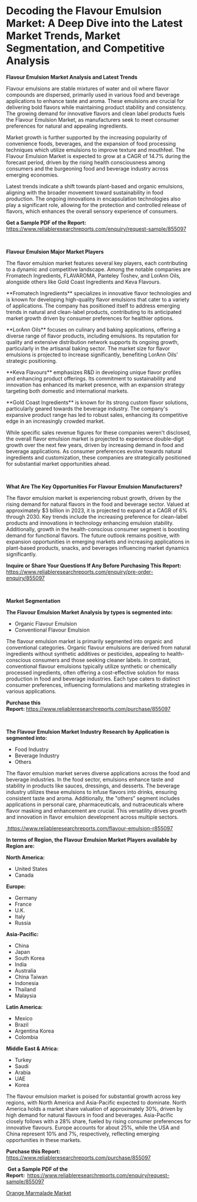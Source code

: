<p><h1>Decoding the Flavour Emulsion Market: A Deep Dive into the Latest Market Trends, Market Segmentation, and Competitive Analysis</h1></p><p><strong>Flavour Emulsion Market Analysis and Latest Trends</strong></p>
<p><p>Flavour emulsions are stable mixtures of water and oil where flavor compounds are dispersed, primarily used in various food and beverage applications to enhance taste and aroma. These emulsions are crucial for delivering bold flavors while maintaining product stability and consistency. The growing demand for innovative flavors and clean label products fuels the Flavour Emulsion Market, as manufacturers seek to meet consumer preferences for natural and appealing ingredients. </p><p>Market growth is further supported by the increasing popularity of convenience foods, beverages, and the expansion of food processing techniques which utilize emulsions to improve texture and mouthfeel. The Flavour Emulsion Market is expected to grow at a CAGR of 14.7% during the forecast period, driven by the rising health consciousness among consumers and the burgeoning food and beverage industry across emerging economies. </p><p>Latest trends indicate a shift towards plant-based and organic emulsions, aligning with the broader movement toward sustainability in food production. The ongoing innovations in encapsulation technologies also play a significant role, allowing for the protection and controlled release of flavors, which enhances the overall sensory experience of consumers.</p></p>
<p><strong>Get a Sample PDF of the Report:&nbsp;</strong> <a href="https://www.reliableresearchreports.com/enquiry/request-sample/855097?utm_campaign=2333&utm_medium=2&utm_source=Github&utm_content=ia&utm_term=14022025&utm_id=flavour-emulsion">https://www.reliableresearchreports.com/enquiry/request-sample/855097</a></p>
<p>&nbsp;</p>
<p><strong>Flavour Emulsion Major Market Players</strong></p>
<p><p>The flavor emulsion market features several key players, each contributing to a dynamic and competitive landscape. Among the notable companies are Fromatech Ingredients, FLAVAROMA, Panteley Toshev, and LorAnn Oils, alongside others like Gold Coast Ingredients and Keva Flavours.</p><p>**Fromatech Ingredients** specializes in innovative flavor technologies and is known for developing high-quality flavor emulsions that cater to a variety of applications. The company has positioned itself to address emerging trends in natural and clean-label products, contributing to its anticipated market growth driven by consumer preferences for healthier options.</p><p>**LorAnn Oils** focuses on culinary and baking applications, offering a diverse range of flavor products, including emulsions. Its reputation for quality and extensive distribution network supports its ongoing growth, particularly in the artisanal baking sector. The market size for flavor emulsions is projected to increase significantly, benefiting LorAnn Oils' strategic positioning.</p><p>**Keva Flavours** emphasizes R&D in developing unique flavor profiles and enhancing product offerings. Its commitment to sustainability and innovation has enhanced its market presence, with an expansion strategy targeting both domestic and international markets. </p><p>**Gold Coast Ingredients** is known for its strong custom flavor solutions, particularly geared towards the beverage industry. The company's expansive product range has led to robust sales, enhancing its competitive edge in an increasingly crowded market.</p><p>While specific sales revenue figures for these companies weren't disclosed, the overall flavor emulsion market is projected to experience double-digit growth over the next few years, driven by increasing demand in food and beverage applications. As consumer preferences evolve towards natural ingredients and customization, these companies are strategically positioned for substantial market opportunities ahead.</p></p>
<p>&nbsp;</p>
<p><strong>What Are The Key Opportunities For Flavour Emulsion Manufacturers?</strong></p>
<p><p>The flavor emulsion market is experiencing robust growth, driven by the rising demand for natural flavors in the food and beverage sector. Valued at approximately $3 billion in 2023, it is projected to expand at a CAGR of 6% through 2030. Key trends include the increasing preference for clean-label products and innovations in technology enhancing emulsion stability. Additionally, growth in the health-conscious consumer segment is boosting demand for functional flavors. The future outlook remains positive, with expansion opportunities in emerging markets and increasing applications in plant-based products, snacks, and beverages influencing market dynamics significantly.</p></p>
<p><strong>Inquire or Share Your Questions If Any Before Purchasing This Report:</strong> <a href="https://www.reliableresearchreports.com/enquiry/pre-order-enquiry/855097?utm_campaign=2333&utm_medium=2&utm_source=Github&utm_content=ia&utm_term=14022025&utm_id=flavour-emulsion">https://www.reliableresearchreports.com/enquiry/pre-order-enquiry/855097</a></p>
<p>&nbsp;</p>
<p><strong>Market Segmentation</strong></p>
<p><strong>The Flavour Emulsion Market Analysis by types is segmented into:</strong></p>
<p><ul><li>Organic Flavour Emulsion</li><li>Conventional Flavour Emulsion</li></ul></p>
<p><p>The flavour emulsion market is primarily segmented into organic and conventional categories. Organic flavour emulsions are derived from natural ingredients without synthetic additives or pesticides, appealing to health-conscious consumers and those seeking cleaner labels. In contrast, conventional flavour emulsions typically utilize synthetic or chemically processed ingredients, often offering a cost-effective solution for mass production in food and beverage industries. Each type caters to distinct consumer preferences, influencing formulations and marketing strategies in various applications.</p></p>
<p><strong>Purchase this Report:&nbsp;</strong><a href="https://www.reliableresearchreports.com/purchase/855097?utm_campaign=2333&utm_medium=2&utm_source=Github&utm_content=ia&utm_term=14022025&utm_id=flavour-emulsion">https://www.reliableresearchreports.com/purchase/855097</a></p>
<p>&nbsp;</p>
<p><strong>The Flavour Emulsion Market Industry Research by Application is segmented into:</strong></p>
<p><ul><li>Food Industry</li><li>Beverage Industry</li><li>Others</li></ul></p>
<p><p>The flavor emulsion market serves diverse applications across the food and beverage industries. In the food sector, emulsions enhance taste and stability in products like sauces, dressings, and desserts. The beverage industry utilizes these emulsions to infuse flavors into drinks, ensuring consistent taste and aroma. Additionally, the "others" segment includes applications in personal care, pharmaceuticals, and nutraceuticals where flavor masking and enhancement are crucial. This versatility drives growth and innovation in flavor emulsion development across multiple sectors.</p></p>
<p><a href="https://www.reliableresearchreports.com/flavour-emulsion-r855097?utm_campaign=2333&utm_medium=2&utm_source=Github&utm_content=ia&utm_term=14022025&utm_id=flavour-emulsion">&nbsp;https://www.reliableresearchreports.com/flavour-emulsion-r855097</a></p>
<p><strong>In terms of Region, the Flavour Emulsion Market Players available by Region are:</strong></p>
<p>
    <p> <strong> North America: </strong>
        <ul>
            <li>United States</li>
            <li>Canada</li>
        </ul>
        </p> 
    <p> <strong> Europe: </strong>
        <ul>
            <li>Germany</li>
            <li>France</li>
            <li>U.K.</li>
            <li>Italy</li>
            <li>Russia</li>
        </ul>
        </p> 
    <p> <strong> Asia-Pacific: </strong>
        <ul>
            <li>China</li>
            <li>Japan</li>
            <li>South Korea</li>
            <li>India</li>
            <li>Australia</li>
            <li>China Taiwan</li>
            <li>Indonesia</li>
            <li>Thailand</li>
            <li>Malaysia</li>
        </ul>
        </p> 
    <p> <strong> Latin America: </strong>
        <ul>
            <li>Mexico</li>
            <li>Brazil</li>
            <li>Argentina Korea</li>
            <li>Colombia</li>
        </ul>
        </p> 
    <p> <strong> Middle East & Africa: </strong>
        <ul>
            <li>Turkey</li>
            <li>Saudi</li>
            <li>Arabia</li>
            <li>UAE</li>
            <li>Korea</li>
        </ul>
    </p>
    </p>
<p><p>The flavour emulsion market is poised for substantial growth across key regions, with North America and Asia-Pacific expected to dominate. North America holds a market share valuation of approximately 30%, driven by high demand for natural flavours in food and beverages. Asia-Pacific closely follows with a 28% share, fueled by rising consumer preferences for innovative flavours. Europe accounts for about 25%, while the USA and China represent 10% and 7%, respectively, reflecting emerging opportunities in these markets.</p></p>
<p><strong>Purchase this Report: </strong><a href="https://www.reliableresearchreports.com/purchase/855097?utm_campaign=2333&utm_medium=2&utm_source=Github&utm_content=ia&utm_term=14022025&utm_id=flavour-emulsion">https://www.reliableresearchreports.com/purchase/855097</a></p>
<p>&nbsp;<strong>Get a Sample PDF of the Report:&nbsp;&nbsp;</strong><a href="https://www.reliableresearchreports.com/enquiry/request-sample/855097?utm_campaign=2333&utm_medium=2&utm_source=Github&utm_content=ia&utm_term=14022025&utm_id=flavour-emulsion">https://www.reliableresearchreports.com/enquiry/request-sample/855097</a></p>
<p><strong></strong></p>
<p><p><a href="https://github.com/yankimber90yankim/Market-Research-Report-List-1/blob/main/orange-marmalade-market.md?utm_campaign=2333&utm_medium=2&utm_source=Github&utm_content=ia&utm_term=14022025&utm_id=flavour-emulsion">Orange Marmalade Market</a></p></p>